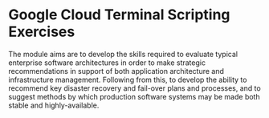 # Google Cloud Terminal Scripting Exercises

The module aims are to develop the skills required to evaluate
typical enterprise software architectures in order to make
strategic recommendations in support of both application
architecture and infrastructure management. Following from
this, to develop the ability to recommend key disaster recovery
and fail-over plans and processes, and to suggest methods by
which production software systems may be made both stable
and highly-available.
<br />
<br />
<br />
